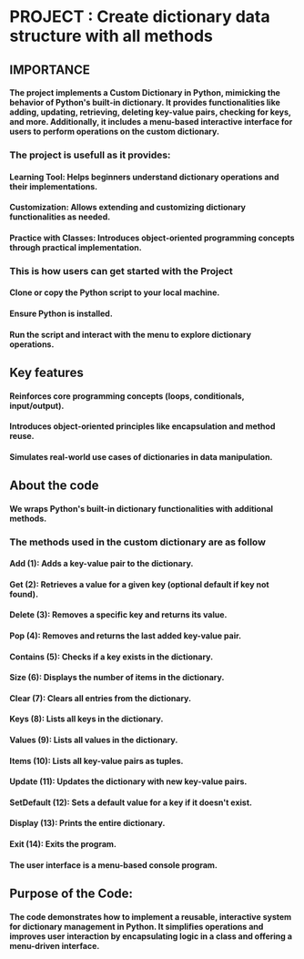 # PROJECT : Create dictionary data structure with all methods

## IMPORTANCE
#### The project implements a Custom Dictionary in Python, mimicking the behavior of Python's built-in dictionary. It provides functionalities like adding, updating, retrieving, deleting key-value pairs, checking for keys, and more. Additionally, it includes a menu-based interactive interface for users to perform operations on the custom dictionary.

### The project is usefull as it provides:
#### Learning Tool: Helps beginners understand dictionary operations and their implementations.
#### Customization: Allows extending and customizing dictionary functionalities as needed.
#### Practice with Classes: Introduces object-oriented programming concepts through practical implementation.

### This is how users can get started with the Project
#### Clone or copy the Python script to your local machine.
#### Ensure Python is installed.
#### Run the script and interact with the menu to explore dictionary operations.

## Key features
#### Reinforces core programming concepts (loops, conditionals, input/output).
#### Introduces object-oriented principles like encapsulation and method reuse.
#### Simulates real-world use cases of dictionaries in data manipulation.

## About the code
#### We wraps Python's built-in dictionary functionalities with additional methods.
### The methods used in the custom dictionary are as follow
#### Add (1): Adds a key-value pair to the dictionary.
#### Get (2): Retrieves a value for a given key (optional default if key not found).
#### Delete (3): Removes a specific key and returns its value.
#### Pop (4): Removes and returns the last added key-value pair.
#### Contains (5): Checks if a key exists in the dictionary.
#### Size (6): Displays the number of items in the dictionary.
#### Clear (7): Clears all entries from the dictionary.
#### Keys (8): Lists all keys in the dictionary.
#### Values (9): Lists all values in the dictionary.
#### Items (10): Lists all key-value pairs as tuples.
#### Update (11): Updates the dictionary with new key-value pairs.
#### SetDefault (12): Sets a default value for a key if it doesn't exist.
#### Display (13): Prints the entire dictionary.
#### Exit (14): Exits the program.

#### The user interface is a menu-based console program.

## Purpose of the Code:
####  The code demonstrates how to implement a reusable, interactive system for dictionary management in Python. It simplifies operations and improves user interaction by encapsulating logic in a class and offering a menu-driven interface.






